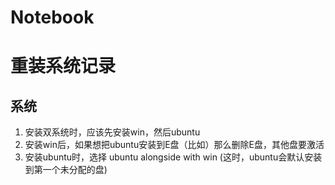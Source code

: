 # Notebook
# 
# 重装系统记录
## 系统
1. 安装双系统时，应该先安装win，然后ubuntu
2. 安装win后，如果想把ubuntu安装到E盘（比如）那么删除E盘，其他盘要激活
2. 安装ubuntu时，选择 ubuntu alongside with win (这时，ubuntu会默认安装到第一个未分配的盘)
